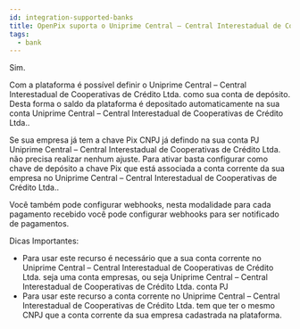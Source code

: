 ```yaml
---
id: integration-supported-banks
title: OpenPix suporta o Uniprime Central – Central Interestadual de Cooperativas de Crédito Ltda. ?
tags:
  - bank
---
```


Sim.

Com a plataforma é possível definir o Uniprime Central – Central Interestadual de Cooperativas de Crédito Ltda. como sua conta de depósito. Desta forma o saldo da plataforma é depositado automaticamente na sua conta Uniprime Central – Central Interestadual de Cooperativas de Crédito Ltda..

Se sua empresa já tem a chave Pix CNPJ já defindo na sua conta PJ Uniprime Central – Central Interestadual de Cooperativas de Crédito Ltda. não precisa realizar nenhum ajuste. Para ativar basta configurar como chave de depósito a chave Pix que está associada a conta corrente da sua empresa no Uniprime Central – Central Interestadual de Cooperativas de Crédito Ltda..

Você também pode configurar webhooks, nesta modalidade para cada pagamento recebido você pode configurar webhooks para ser notificado de pagamentos.

Dicas Importantes:

- Para usar este recurso é necessário que a sua conta corrente no Uniprime Central – Central Interestadual de Cooperativas de Crédito Ltda. seja uma conta empresas, ou seja Uniprime Central – Central Interestadual de Cooperativas de Crédito Ltda. conta PJ
- Para usar este recurso a conta corrente no Uniprime Central – Central Interestadual de Cooperativas de Crédito Ltda. tem que ter o mesmo CNPJ que a conta corrente da sua empresa cadastrada na plataforma.
